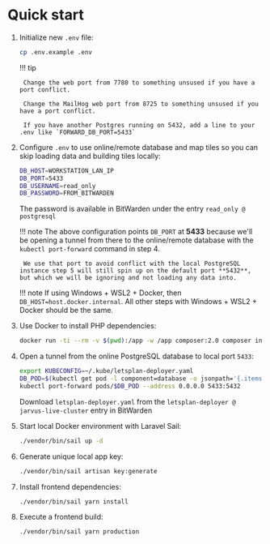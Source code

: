 # Quick start

1. Initialize new `.env` file:

    ```bash
    cp .env.example .env
    ```

    !!! tip

        Change the web port from 7780 to something unsused if you have a port conflict.

        Change the MailHog web port from 8725 to something unsused if you have a port conflict.

        If you have another Postgres running on 5432, add a line to your .env like `FORWARD_DB_PORT=5433`

2. Configure `.env` to use online/remote database and map tiles so you can skip loading data and building tiles locally:

    ```bash
    DB_HOST=WORKSTATION_LAN_IP
    DB_PORT=5433
    DB_USERNAME=read_only
    DB_PASSWORD=FROM_BITWARDEN
    ```

    The password is available in BitWarden under the entry `read_only @ postgresql`

    !!! note
        The above configuration points `DB_PORT` at **5433** because we'll be opening a tunnel from there to the online/remote database with the `kubectl port-forward` command in step 4.

        We use that port to avoid conflict with the local PostgreSQL instance step 5 will still spin up on the default port **5432**, but which we will be ignoring and not loading any data into.

    !!! note
        If using Windows + WSL2 + Docker, then `DB_HOST=host.docker.internal`.  All other steps with Windows + WSL2 + Docker should be the same.


3. Use Docker to install PHP dependencies:

    ```bash
    docker run -ti --rm -v $(pwd):/app -w /app composer:2.0 composer install
    ```

4. Open a tunnel from the online PostgreSQL database to local port `5433`:

    ```bash
    export KUBECONFIG=~/.kube/letsplan-deployer.yaml
    DB_POD=$(kubectl get pod -l component=database -o jsonpath='{.items[0].metadata.name}')
    kubectl port-forward pods/$DB_POD --address 0.0.0.0 5433:5432
    ```

    Download `letsplan-deployer.yaml` from the `letsplan-deployer @ jarvus-live-cluster` entry in BitWarden

5. Start local Docker environment with Laravel Sail:

    ```bash
    ./vendor/bin/sail up -d
    ```

6. Generate unique local app key:

    ```bash
    ./vendor/bin/sail artisan key:generate
    ```

7. Install frontend dependencies:

    ```bash
    ./vendor/bin/sail yarn install
    ```

8. Execute a frontend build:

    ```bash
    ./vendor/bin/sail yarn production
    ```
